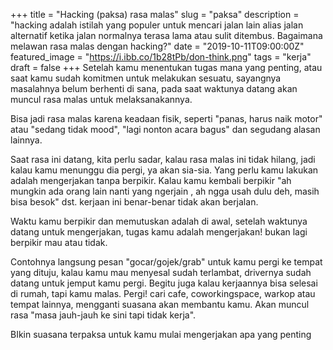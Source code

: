 +++
title = "Hacking (paksa) rasa malas"
slug = "paksa"
description = "hacking adalah istilah yang populer untuk mencari jalan lain alias jalan alternatif ketika jalan normalnya terasa lama atau sulit ditembus. Bagaimana melawan rasa malas dengan hacking?"
date = "2019-10-11T09:00:00Z"
featured_image = "https://i.ibb.co/1b28tPb/don-think.png"
tags = "kerja"
draft = false
+++ 
Setelah kamu menentukan tugas mana yang penting, atau saat kamu sudah komitmen untuk melakukan sesuatu, sayangnya masalahnya belum berhenti di sana, pada saat waktunya datang akan muncul rasa malas untuk melaksanakannya.

Bisa jadi rasa malas karena keadaan fisik, seperti "panas, harus naik motor" atau "sedang tidak mood", "lagi nonton acara bagus" dan segudang alasan lainnya.

Saat rasa ini datang, kita perlu sadar, kalau rasa malas ini tidak hilang, jadi kalau kamu menunggu dia pergi, ya akan sia-sia. Yang perlu kamu lakukan adalah mengerjakan tanpa berpikir. Kalau kamu kembali berpikir "ah mungkin ada orang lain nanti yang ngerjain , ah ngga usah dulu deh, masih bisa besok" dst. kerjaan ini benar-benar tidak akan berjalan.

Waktu kamu berpikir dan memutuskan adalah di awal, setelah waktunya datang untuk mengerjakan, tugas kamu adalah mengerjakan! bukan lagi berpikir mau atau tidak.

Contohnya langsung pesan "gocar/gojek/grab" untuk kamu pergi ke tempat yang dituju, kalau kamu mau menyesal sudah terlambat, drivernya sudah datang untuk jemput kamu pergi. Begitu juga kalau kerjaannya bisa selesai di rumah, tapi kamu malas. Pergi! cari cafe, coworkingspace, warkop atau tempat lainnya, mengganti suasana akan membantu kamu. Akan muncul rasa "masa jauh-jauh ke sini tapi tidak kerja".

BIkin suasana terpaksa untuk kamu mulai mengerjakan apa yang penting